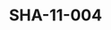 ---
pid: SHA-11-004
title: SHA-11-004
language: ar
collection: شرحبيل احمد
original_label: 
rights: شرحبيل احمد
location_of_original: شرحبيل احمد
photographer_or_studio: 
scanned_from: photograph 14.5 by 20.7
_date: '1966'
location: اثيوبيا، اديس ابابا
description: جمهور من معجبين شرحبيل احمد وهرامبي
additional_notes: 
permission_display: 'yes'
on_server: 'no'
on_website: 'no'
permalink: /photopages/ar/SHA-11-004.html
layout: photo-page
---